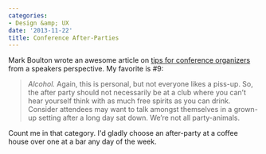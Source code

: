 ```yaml
---
categories:
- Design &amp; UX
date: '2013-11-22'
title: Conference After-Parties
---
```


Mark Boulton wrote an awesome article on <a href="http://www.markboulton.co.uk/journal/conferencetips">tips for conference organizers</a> from a speakers perspective. My favorite is #9:

<blockquote>
  <em>Alcohol.</em> Again, this is personal, but not everyone likes a piss-up. So, the after party should not necessarily be at a club where you can’t hear yourself think with as much free spirits as you can drink. Consider attendees may want to talk amongst themselves in a grown-up setting after a long day sat down. We’re not all party-animals.
</blockquote>

Count me in that category. I'd gladly choose an after-party at a coffee house over one at a bar any day of the week.